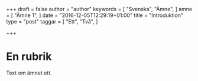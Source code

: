 +++
draft = false
author = "author"
keywords = [
  "Svenska",
  "Ämne",
]
amne = [
  "Ämne 1",
]
date = "2016-12-05T12:29:19+01:00"
title = "Introduktion"
type = "post"
taggar = [
  "Ett",
  "Två",
]

+++

# En rubrik

Text om ämnet ett.
